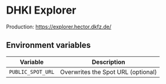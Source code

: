 # DHKI Explorer

Production: https://explorer.hector.dkfz.de/

## Environment variables

| Variable             | Description                                                  |
| -------------------- | ------------------------------------------------------------ |
| `PUBLIC_SPOT_URL`    | Overwrites the Spot URL (optional)                           |
